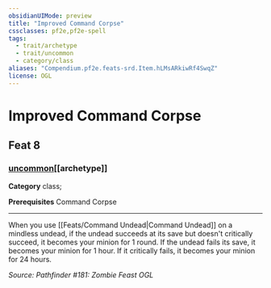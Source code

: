 ```yaml
---
obsidianUIMode: preview
title: "Improved Command Corpse"
cssclasses: pf2e,pf2e-spell
tags:
  - trait/archetype
  - trait/uncommon
  - category/class
aliases: "Compendium.pf2e.feats-srd.Item.hLMsARkiwRf4SwqZ"
license: OGL
---
```

# Improved Command Corpse
## Feat 8
### [uncommon](uncommon "Uncommon Rarity Trait")[[archetype]]

**Category** class; 



**Prerequisites** Command Corpse
* * *
When you use [[Feats/Command Undead|Command Undead]] on a mindless undead, if the undead succeeds at its save but doesn't critically succeed, it becomes your minion for 1 round. If the undead fails its save, it becomes your minion for 1 hour. If it critically fails, it becomes your minion for 24 hours.

*Source: Pathfinder #181: Zombie Feast*
*OGL*